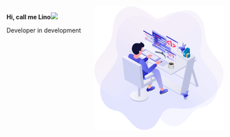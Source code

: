 <img align="right" src=".github/illustration.png" width="300"/>
<p><b>Hi, call me Lino<img src="https://raw.githubusercontent.com/kaueMarques/kaueMarques/master/hi.gif" width="20px"></b></p>
Developer in development


